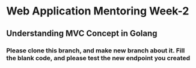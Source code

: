 # Web Application Mentoring Week-2

## Understanding MVC Concept in Golang

 ### Please clone this branch, and make new branch about it. Fill the blank code, and please test the new endpoint you created